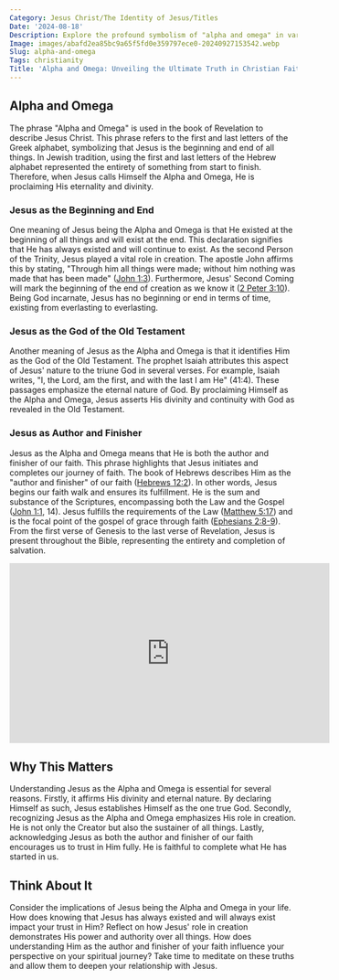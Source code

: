 ```yaml
---
Category: Jesus Christ/The Identity of Jesus/Titles
Date: '2024-08-18'
Description: Explore the profound symbolism of "alpha and omega" in various cultures and religions. Uncover the significance of these terms as the beginning and end, encapsulating the concept of eternity and divine completeness.
Image: images/abafd2ea85bc9a65f5fd0e359797ece0-20240927153542.webp
Slug: alpha-and-omega
Tags: christianity
Title: 'Alpha and Omega: Unveiling the Ultimate Truth in Christian Faith'
---
```


## Alpha and Omega

The phrase "Alpha and Omega" is used in the book of Revelation to describe Jesus Christ. This phrase refers to the first and last letters of the Greek alphabet, symbolizing that Jesus is the beginning and end of all things. In Jewish tradition, using the first and last letters of the Hebrew alphabet represented the entirety of something from start to finish. Therefore, when Jesus calls Himself the Alpha and Omega, He is proclaiming His eternality and divinity.

### Jesus as the Beginning and End

One meaning of Jesus being the Alpha and Omega is that He existed at the beginning of all things and will exist at the end. This declaration signifies that He has always existed and will continue to exist. As the second Person of the Trinity, Jesus played a vital role in creation. The apostle John affirms this by stating, "Through him all things were made; without him nothing was made that has been made" ([John 1:3](https://www.bibleref.com/John/1/John-1-3.html)). Furthermore, Jesus' Second Coming will mark the beginning of the end of creation as we know it ([2 Peter 3:10](https://www.bibleref.com/2-Peter/3/2-Peter-3-10.html)). Being God incarnate, Jesus has no beginning or end in terms of time, existing from everlasting to everlasting.

### Jesus as the God of the Old Testament

Another meaning of Jesus as the Alpha and Omega is that it identifies Him as the God of the Old Testament. The prophet Isaiah attributes this aspect of Jesus' nature to the triune God in several verses. For example, Isaiah writes, "I, the Lord, am the first, and with the last I am He" (41:4). These passages emphasize the eternal nature of God. By proclaiming Himself as the Alpha and Omega, Jesus asserts His divinity and continuity with God as revealed in the Old Testament.

### Jesus as Author and Finisher

Jesus as the Alpha and Omega means that He is both the author and finisher of our faith. This phrase highlights that Jesus initiates and completes our journey of faith. The book of Hebrews describes Him as the "author and finisher" of our faith ([Hebrews 12:2](https://www.bibleref.com/Hebrews/12/Hebrews-12-2.html)). In other words, Jesus begins our faith walk and ensures its fulfillment. He is the sum and substance of the Scriptures, encompassing both the Law and the Gospel ([John 1:1](https://www.bibleref.com/John/1/John-1-1.html), 14). Jesus fulfills the requirements of the Law ([Matthew 5:17](https://www.bibleref.com/Matthew/5/Matthew-5-17.html)) and is the focal point of the gospel of grace through faith ([Ephesians 2:8-9](https://www.bibleref.com/Ephesians/2/Ephesians-2-8.html)). From the first verse of Genesis to the last verse of Revelation, Jesus is present throughout the Bible, representing the entirety and completion of salvation.


<iframe width="560" height="315" src="https://www.youtube.com/embed/hLzX3rpbfSA" frameborder="0" allow="autoplay; encrypted-media" allowfullscreen></iframe>


## Why This Matters

Understanding Jesus as the Alpha and Omega is essential for several reasons. Firstly, it affirms His divinity and eternal nature. By declaring Himself as such, Jesus establishes Himself as the one true God. Secondly, recognizing Jesus as the Alpha and Omega emphasizes His role in creation. He is not only the Creator but also the sustainer of all things. Lastly, acknowledging Jesus as both the author and finisher of our faith encourages us to trust in Him fully. He is faithful to complete what He has started in us.

## Think About It

Consider the implications of Jesus being the Alpha and Omega in your life. How does knowing that Jesus has always existed and will always exist impact your trust in Him? Reflect on how Jesus' role in creation demonstrates His power and authority over all things. How does understanding Him as the author and finisher of your faith influence your perspective on your spiritual journey? Take time to meditate on these truths and allow them to deepen your relationship with Jesus.